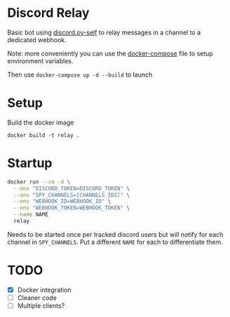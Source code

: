 Discord Relay
=============

Basic bot using [discord.py-self](https://github.com/dolfies/discord.py-self) to relay messages in a channel to a dedicated webhook.

Note: more conveniently you can use the [docker-compose](docker-compose.yml) file to setup environment variables. 

Then use `docker-compose up -d --build` to launch
# Setup
Build the docker image
```shell
docker build -t relay .
```


# Startup

```sh
docker run --rm -d \
  --env "DISCORD_TOKEN=DISCORD_TOKEN" \
  --env "SPY_CHANNELS=[CHANNELS_IDS]" \
  --env "WEBHOOK_ID=WEBHOOK_ID" \
  --env "WEBHOOK_TOKEN=WEBHOOK_TOKEN" \
  --name NAME 
  relay
```
Needs to be started once per tracked discord users but will notify for each channel in `SPY_CHANNELS`.
Put a different `NAME` for each to differentiate them.


# TODO

 - [x] Docker integration
 - [ ] Cleaner code
 - [ ] Multiple clients?